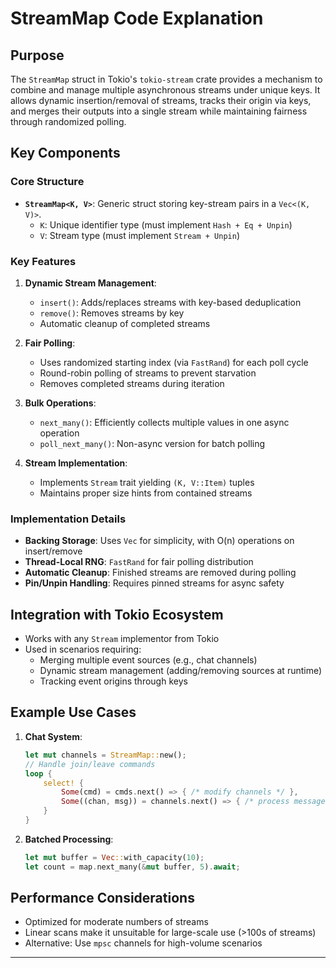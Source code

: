 # StreamMap Code Explanation

## Purpose
The `StreamMap` struct in Tokio's `tokio-stream` crate provides a mechanism to combine and manage multiple asynchronous streams under unique keys. It allows dynamic insertion/removal of streams, tracks their origin via keys, and merges their outputs into a single stream while maintaining fairness through randomized polling.

## Key Components

### Core Structure
- **`StreamMap<K, V>`**: Generic struct storing key-stream pairs in a `Vec<(K, V)>`.
  - `K`: Unique identifier type (must implement `Hash + Eq + Unpin`)
  - `V`: Stream type (must implement `Stream + Unpin`)

### Key Features
1. **Dynamic Stream Management**:
   - `insert()`: Adds/replaces streams with key-based deduplication
   - `remove()`: Removes streams by key
   - Automatic cleanup of completed streams

2. **Fair Polling**:
   - Uses randomized starting index (via `FastRand`) for each poll cycle
   - Round-robin polling of streams to prevent starvation
   - Removes completed streams during iteration

3. **Bulk Operations**:
   - `next_many()`: Efficiently collects multiple values in one async operation
   - `poll_next_many()`: Non-async version for batch polling

4. **Stream Implementation**:
   - Implements `Stream` trait yielding `(K, V::Item)` tuples
   - Maintains proper size hints from contained streams

### Implementation Details
- **Backing Storage**: Uses `Vec` for simplicity, with O(n) operations on insert/remove
- **Thread-Local RNG**: `FastRand` for fair polling distribution
- **Automatic Cleanup**: Finished streams are removed during polling
- **Pin/Unpin Handling**: Requires pinned streams for async safety

## Integration with Tokio Ecosystem
- Works with any `Stream` implementor from Tokio
- Used in scenarios requiring:
  - Merging multiple event sources (e.g., chat channels)
  - Dynamic stream management (adding/removing sources at runtime)
  - Tracking event origins through keys

## Example Use Cases
1. **Chat System**:
   ```rust
   let mut channels = StreamMap::new();
   // Handle join/leave commands
   loop {
       select! {
           Some(cmd) = cmds.next() => { /* modify channels */ },
           Some((chan, msg)) = channels.next() => { /* process message */ }
       }
   }
   ```

2. **Batched Processing**:
   ```rust
   let mut buffer = Vec::with_capacity(10);
   let count = map.next_many(&mut buffer, 5).await;
   ```

## Performance Considerations
- Optimized for moderate numbers of streams
- Linear scans make it unsuitable for large-scale use (>100s of streams)
- Alternative: Use `mpsc` channels for high-volume scenarios

---
